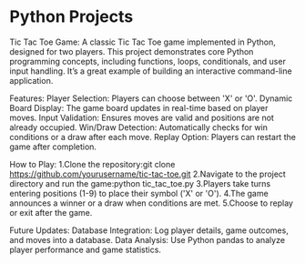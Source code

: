 # Python Projects

Tic Tac Toe Game:
A classic Tic Tac Toe game implemented in Python, designed for two players. This project demonstrates core Python programming concepts, including functions, loops, conditionals, and user input handling. It’s a great example of building an interactive command-line application.

Features:
Player Selection: Players can choose between 'X' or 'O'.
Dynamic Board Display: The game board updates in real-time based on player moves.
Input Validation: Ensures moves are valid and positions are not already occupied.
Win/Draw Detection: Automatically checks for win conditions or a draw after each move.
Replay Option: Players can restart the game after completion.

How to Play:
1.Clone the repository:git clone https://github.com/yourusername/tic-tac-toe.git
2.Navigate to the project directory and run the game:python tic_tac_toe.py
3.Players take turns entering positions (1-9) to place their symbol ('X' or 'O').
4.The game announces a winner or a draw when conditions are met.
5.Choose to replay or exit after the game.

Future Updates:
Database Integration: Log player details, game outcomes, and moves into a database.
Data Analysis: Use Python pandas to analyze player performance and game statistics.

